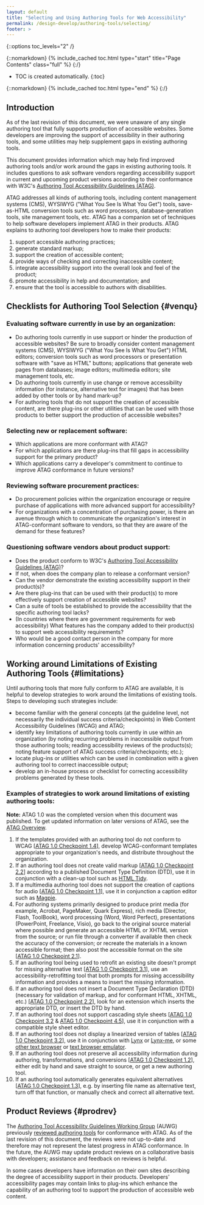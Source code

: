 ```yaml
---
layout: default
title: "Selecting and Using Authoring Tools for Web Accessibility"
permalink: /design-develop/authoring-tools/selecting/
footer: >
---
```


{::options toc_levels="2" /}

{::nomarkdown}
{% include_cached toc.html type="start" title="Page Contents" class="full" %}
{:/}

-   TOC is created automatically.
{:toc}

{::nomarkdown}
{% include_cached toc.html type="end" %}
{:/}

## Introduction

As of the last revision of this document, we were unaware of any single
authoring tool that fully supports production of accessible websites.
Some developers are improving the support of accessibility in their
authoring tools, and some utilities may help supplement gaps in existing
authoring tools.

This document provides information which may help find improved
authoring tools and/or work around the gaps in existing authoring tools.
It includes questions to ask software vendors regarding accessibility
support in current and upcoming product versions according to their
conformance with W3C's [Authoring Tool Accessibility Guidelines
(ATAG)](http://www.w3.org/WAI/intro/atag.php).

ATAG addresses all kinds of authoring tools, including content
management systems (CMS), WYSIWYG ("What You See Is What You Get")
tools, save-as-HTML conversion tools such as word processors,
database-generation tools, site management tools, etc. ATAG has a
companion set of techniques to help software developers implement ATAG
in their products. ATAG explains to authoring tool developers how to
make their products:

1.  support accessible authoring practices;
2.  generate standard markup;
3.  support the creation of accessible content;
4.  provide ways of checking and correcting inaccessible content;
5.  integrate accessibility support into the overall look and feel of
    the product;
6.  promote accessibility in help and documentation; and
7.  ensure that the tool is accessible to authors with disabilities.

## Checklists for Authoring Tool Selection {#venqu}

### Evaluating software currently in use by an organization:

-   Do authoring tools currently in use support or hinder the production
    of accessible websites? Be sure to broadly consider content
    management systems (CMS), WYSIWYG ("What You See Is What You Get")
    HTML editors; conversion tools such as word processors or
    presentation software with "save as HTML" buttons; applications that
    generate web pages from databases; image editors; multimedia
    editors; site management tools, etc.
-   Do authoring tools currently in use change or remove accessibility
    information (for instance, alternative text for images) that has
    been added by other tools or by hand mark-up?
-   For authoring tools that do not support the creation of accessible
    content, are there plug-ins or other utilities that can be used with
    those products to better support the production of accessible
    websites?

### Selecting new or replacement software:

-   Which applications are more conformant with ATAG?
-   For which applications are there plug-ins that fill gaps in
    accessibility support for the primary product?
-   Which applications carry a developer's commitment to continue to
    improve ATAG conformance in future versions?

### Reviewing software procurement practices:

-   Do procurement policies within the organization encourage or require
    purchase of applications with more advanced support for
    accessibility?
-   For organizations with a concentration of purchasing power, is there
    an avenue through which to communicate the organization's interest
    in ATAG-conformant software to vendors, so that they are aware of
    the demand for these features?

### Questioning software vendors about product support:

-   Does the product conform to W3C's [Authoring Tool Accessibility
    Guidelines (ATAG)](http://www.w3.org/WAI/intro/atag.php)?
-   If not, when does the company plan to release a conformant version?
-   Can the vendor demonstrate the existing accessibility support in
    their product(s)?
-   Are there plug-ins that can be used with their product(s) to more
    effectively support creation of accessible websites?
-   Can a suite of tools be established to provide the accessibility
    that the specific authoring tool lacks?
-   (In countries where there are government requirements for web
    accessibility) What features has the company added to their
    product(s) to support web accessibility requirements?
-   Who would be a good contact person in the company for more
    information concerning products' accessibility?

## Working around Limitations of Existing Authoring Tools {#limitations}

Until authoring tools that more fully conform to ATAG are available, it
is helpful to develop strategies to work around the limitations of
existing tools. Steps to developing such strategies include:

-   become familiar with the general concepts (at the guideline level,
    not necessarily the individual success criteria/checkpoints) in Web
    Content Accessibility Guidelines (WCAG) and ATAG;
-   identify key limitations of authoring tools currently in use within
    an organization (by noting recurring problems in inaccessible output
    from those authoring tools; reading accessibility reviews of the
    products(s); noting feature support of ATAG success
    criteria/checkpoints; etc.);
-   locate plug-ins or utilities which can be used in combination with a
    given authoring tool to correct inaccessible output;
-   develop an in-house process or checklist for correcting
    accessibility problems generated by these tools.

### Examples of strategies to work around limitations of existing authoring tools:

**Note:** ATAG 1.0 was the completed version when this document was
published. To get updated information on later versions of ATAG, see the
[ATAG Overview](http://www.w3.org/WAI/intro/atag.php).

1.  If the templates provided with an authoring tool do not conform to
    WCAG \[[ATAG 1.0 Checkpoint
    1.4](/TR/ATAG10/atag10.html#check-use-accessible-templates)\],
    develop WCAG-conformant templates appropriate to your organization's
    needs, and distribute throughout the organization.
2.  If an authoring tool does not create valid markup \[[ATAG 1.0
    Checkpoint 2.2](/TR/ATAG10/atag10.html#check-ensure-published-DTD)\]
    according to a published Document Type Definition (DTD), use it in
    conjunction with a clean-up tool such as [HTML
    Tidy](/People/Raggett/tidy/).
3.  If a multimedia authoring tool does not support the creation of
    captions for audio \[[ATAG 1.0 Checkpoint
    1.1](/TR/ATAG10/atag10.html#check-support-access-features)\], use it
    in conjunction a caption editor such as
    [Magpie](http://ncam.wgbh.org/webaccess/magpie/).
4.  For authoring systems primarily designed to produce print media (for
    example, Acrobat, PageMaker, Quark Express), rich media (Director,
    Flash, ToolBook), word processing (Word, Word Perfect),
    presentations (PowerPoint, Freelance, Visio), go back to the
    original source material where possible and generate an accessible
    HTML or XHTML version from the source; or run file through a
    converter if available then check the accuracy of the conversion; or
    recreate the materials in a known accessible format; then also post
    the accessible format on the site \[[ATAG 1.0 Checkpoint
    2.1](/TR/ATAG10/atag10.html#check-prefer-w3c)\].
5.  If an authoring tool being used to retrofit an existing site doesn't
    prompt for missing alternative text \[[ATAG 1.0 Checkpoint
    3.1](/TR/ATAG10/atag10.html#check-provide-missing-alt)\], use an
    accessibility-retrofitting tool that both prompts for missing
    accessibility information and provides a means to insert the missing
    information.
6.  If an authoring tool does not insert a Document Type Declaration
    (DTD) (necessary for validation of markup, and for conformant HTML,
    XHTML, etc.) [\[ATAG 1.0 Checkpoint
    2.2\]](/TR/ATAG10/atag10.html#check-ensure-published-DTD), look for
    an extension which inserts the appropriate DTD, or insert the DTD by
    hand.
7.  If an authoring tool does not support cascading style sheets \[[ATAG
    1.0 Checkpoint
    3.2](/TR/ATAG10/atag10.html#check-help-provide-structure) & [ATAG
    1.0 Checkpoint
    4.5](/TR/ATAG10/atag10.html#check-allow-transformation)\], use it in
    conjunction with a compatible style sheet editor.
8.  If an authoring tool does not display a linearized version of tables
    \[[ATAG 1.0 Checkpoint
    3.2](/TR/ATAG10-TECHS/#check-help-provide-structure)\], use it in
    conjunction with [Lynx](http://lynx.browser.org/) or
    [Lynx-me](http://ugweb.cs.ualberta.ca/%7Egerald/lynx-me.cgi), or
    some [other text browser](/WAI/References/Browsing) or [text browser
    emulator](/WAI/ER/existingtools.html#Filter).
9.  If an authoring tool does not preserve all accessibility information
    during authoring, transformations, and conversions \[[ATAG 1.0
    Checkpoint
    1.2](/TR/ATAG10/atag10.html#check-leave-access-content)\], either
    edit by hand and save straight to source, or get a new authoring
    tool.
10. If an authoring tool automatically generates equivalent alternatives
    \[[ATAG 1.0 Checkpoint
    1.3](/TR/ATAG10/atag10.html#check-generate-access-markup)\], e.g. by
    inserting file name as alternative text, turn off that function, or
    manually check and correct all alternative text.

## Product Reviews {#prodrev}

The [Authoring Tool Accessibility Guidelines Working Group](/WAI/AU/)
(AUWG) previously [reviewed authoring tools](/WAI/AU/2002/tools) for
conformance with ATAG. As of the last revision of this document, the
reviews were not up-to-date and therefore may not represent the latest
progress in ATAG conformance. In the future, the AUWG may update product
reviews on a collaborative basis with developers; assistance and
feedback on reviews is helpful.

In some cases developers have information on their own sites describing
the degree of accessibility support in their products. Developers'
accessibility pages may contain links to plug-ins which enhance the
capability of an authoring tool to support the production of accessible
web content.